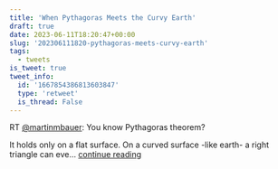 ```yaml
---
title: 'When Pythagoras Meets the Curvy Earth'
draft: true
date: 2023-06-11T18:20:47+00:00
slug: '202306111820-pythagoras-meets-curvy-earth'
tags:
  - tweets
is_tweet: true
tweet_info:
  id: '1667854386813603847'
  type: 'retweet'
  is_thread: False
---
```




RT [@martinmbauer](https://x.com/martinmbauer): You know Pythagoras theorem? 

It holds only on a flat surface. On a curved surface -like earth- a right triangle can eve… [continue reading](https://x.com/sytelus/status/1667854386813603847)

